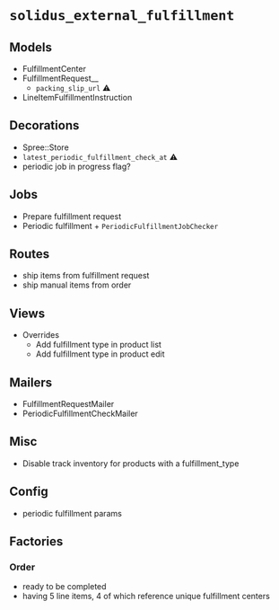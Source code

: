 # `solidus_external_fulfillment`

## Models

* FulfillmentCenter
* FulfillmentRequest__
  * `packing_slip_url` ⚠️
* LineItemFulfillmentInstruction

## Decorations
* Spree::Store
 * `latest_periodic_fulfillment_check_at` ⚠️
 * periodic job in progress flag?

## Jobs
* Prepare fulfillment request
* Periodic fulfillment + `PeriodicFulfillmentJobChecker`

## Routes

* ship items from fulfillment request
* ship manual items from order

## Views

* Overrides
  * Add fulfillment type in product list
  * Add fulfillment type in product edit

## Mailers

* FulfillmentRequestMailer
* PeriodicFulfillmentCheckMailer

## Misc
* Disable track inventory for products with a fulfillment_type

## Config
* periodic fulfillment params


## Factories

### Order
 * ready to be completed
 * having 5 line items, 4 of which reference unique fulfillment centers